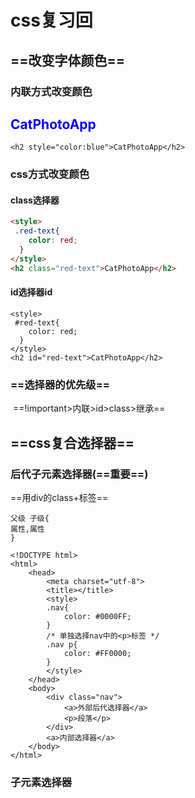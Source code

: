# css复习回

## ==改变字体颜色==

### 内联方式改变颜色

<h2 style="color:blue">CatPhotoApp</h2>

~~~
<h2 style="color:blue">CatPhotoApp</h2>
~~~

### css方式改变颜色

#### class选择器

~~~html
<style>
 .red-text{
    color: red;
  }
</style>
<h2 class="red-text">CatPhotoApp</h2>
~~~

#### id选择器id

~~~
<style>
 #red-text{
    color: red;
  }
</style>
<h2 id="red-text">CatPhotoApp</h2>
~~~

### ==选择器的优先级==

​	==!important>内联>id>class>继承==

## ==css复合选择器==

### 后代子元素选择器(==重要==)

==用div的class+标签==

~~~
父级 子级{
属性,属性
}
~~~

~~~
<!DOCTYPE html>
<html>
	<head>
		<meta charset="utf-8">
		<title></title>
		<style>
		.nav{
			color: #0000FF;
		}
		/* 单独选择nav中的<p>标签 */
		.nav p{
			color: #FF0000;
		}
		</style>
	</head>
	<body>
		<div class="nav">
			<a>外部后代选择器</a>
			<p>段落</p>
		</div>
		<a>内部选择器</a>
	</body>
</html>
~~~

### 子元素选择器

<!DOCTYPE html>
<html>
	<head>
		<meta charset="utf-8">
		<title></title>
		<style>
		/* 子类选择器

		父类>子类
		只适用于下一层,不适用于下两层,
		如第二个div中<strong>被<p>包裹,那么就不会被选择
		因为<strong>在<div>下两层
		*/
		div>strong{
			color: #FF0000;
		}
		</style>
	</head>
	<body>
		<div >
			<strong>好日子</strong>
			<strong>好日子</strong>
			<strong>好日子</strong>
		</div>
		<div >
			<!-- 第二层 -->
			<p>
				<!-- 第三层 -->
			<strong>好日子</strong>
			<strong>好日子</strong>
			<strong>好日子</strong>
			</p>
		</div>
	</body>
### 交集选择器

类名(例如:p).class名(red)

~~~
<!DOCTYPE html>
<html>
	<head>
		<meta charset="utf-8">
		<title></title>
		<style>
	/* 交集选择器 
	   p和red的交集
	   这样可以保证
	  当只需要一段p红色时不会影响到其他的p
	*/
		p.red{
			color: red;
		}
		</style>
	</head>
	<body>
		<p class="red">红色</p>
		<p class="red">红色</p>
		<p class="red">红色</p>
		<div class="red">红色</div>
		<div class="red">红色</div>
		<div class="red">红色</div>
		<p>蓝色</p>
		<p>蓝色</p>
		<p>蓝色</p>
	</body>
</html>
~~~

### 并集选择器

希望某些元素一并都拥有某种颜色,并方便写代码

把选择器放在左边,然后每个选择器用逗号(,)隔开

~~~
<!DOCTYPE html>
<html>
	<head>
		<meta charset="utf-8">
		<title></title>
	</head>
	<style>
	p,
	span,
	.red{
		color: #FF0000;
	}
	</style>
	<body>
		
		<p>好日子</p>
		<span>好日子</span>
		<div id="red">
			<p>
				好日子
			</p>
		</div>
	</body>
</html>

~~~

### 多类选择器

当想选择多个类时,用多个(.)链接

但当选择器中找不到相应的的class时就会失效

~~~
<html>
<head>
<style type="text/css">
.important {font-weight:bold;}
.warning {font-style:italic;}
.important.warning {background:silver;}
</style>
</head>

<body>
<p class="important">This paragraph is very important.</p>

<p class="warning">This is a warning.</p>

<p class="important urgent warning">This paragraph is a very important warning.</p>

<p>This is a paragraph.</p>

<p>...</p>
</body>
</html>
~~~

### 属性选择器(==重要==)

```
<!DOCTYPE html>
<html>
	<head>
		<meta charset="utf-8">
		<title></title>
		<!-- base 默认网页跳转方式 -->
		<base target="_blank" />
		<style>
		h2[title]{
			color: #00FFFF;
			title
		}
		a[href]{
		color: #bf9c1c;
		}
		/* 图片选择器 */
		img[title="百度"]{
			border: 1px dashed #FF0000;
		}
		/* 选择有特定属性值的元素 
		且不能相差丝毫
		如下方,多个[title="属性选择器1"]便会失效
		*/
	   a[href="https://www.w3school.com.cn/css/css_selector_attribute.asp"][title="属性选择器"][class="skyblue"]{
		   color: skyblue;
	   }
	   /* 根据部分属性值选择 */
	  p[class~=important]{
		  color: #FF0000;
	  }
	  /* 字符串匹配属性选择器 
		^="def" "def"开头的所有元素
		$="def" "def"结尾的所有元素
		*="def" 子串包含"def"的所有元素
	  */
	  h1[title^="def"]{
		  color: aqua;
	  }
	  h1[title$="def"]{
		  color: #BF9C1C;
	  }
	  [title*="def"]{
		  color: chartreuse;
	  }
		</style>
	</head>
	<body>
		<h3>简单属性选择器</h3>
		<a href="css后代选择器.html" >后代选择器</a>
		<h2 title="你好世界">你好世界</h2>
		<h3 title="你好世界">垃圾的世界</h3>
		<h3>图片属性选择器</h3>
		<img src="../../img/百度.png" title="百度">
		<h3>特定属性值</h3>
		<a href="https://www.w3school.com.cn/css/css_selector_attribute.asp" title="属性选择器" class="skyblue">属性选择器详解</a><br />
		<h3>部分选择器</h3>
		<p class="important warning">This is a paragraph.</p>
		<p class="important">This is a paragraph.</p>
		
		<h3>字符串匹配属性选择器</h3>
		<div>
			<h1 title="defstart">以def开头</h1>
			<h1 title="enddef">以def结尾</h1>
			<h1 title="includedefworld">带有def的字符串</h1>
			
		</div>
	</body>
</html>

```

### 伪类选择器(==重要==)

https://www.w3school.com.cn/css/css_pseudo_classes.asp

~~~
<!DOCTYPE html>
<html>
	<head>
		<meta charset="utf-8">
		<title></title>
		<style>
		/* 未访问的链接 */
		.one:link{
			color: #0000FF;
			text-decoration: none;
		}
		/* 已访问的链接 */
		.one:visited{
			color: #FF0000;
		}
		/*鼠标移动到链接上时*/
		.one:hover{
			color: #7FFF00;
		}
		/* 选定不松手时的链接 */
		.one:active{
			color: aquamarine;
			background-color: cyan;
			border: 2px solid #0000FF;
		}
		/* 未访问的链接 */
		a:link{
			color: #aa0000;
			text-decoration: none;
		}
		/* 已访问的链接 */
		a:visited{
			color: #55aaff;
		}
		/*鼠标移动到链接上时*/
		a:hover{
			color: #ffaaff;
		}
		/* 选定不松手时的链接 */
		a:active{
			color: aquamarine;
			background-color: cyan;
			border: 2px solid #0000FF;
		}
		</style>
	</head>
	<body>
		<h3>用类名加伪类选择</h3>
		<a href="https://www.w3school.com.cn/css/css_pseudo_classes.asp" class="one">伪类选择详情</a>
		<h3>标签名加伪类选择</h3>
		<a href="https://www.cnblogs.com/qianguyihao/p/8280814.html" class="two">伪类选择详情2</a>
	</body>
</html>


~~~

## 块级元素和行内元素（==重点==)

https://blog.csdn.net/qq_34821198/article/details/91359274

### 块级元素

常见的块级元素(自动换行， 可设置高宽 )有：

```
   div,h1-h6,p,pre,ul,ol,li,form,table,label等
```

### 行内元素

常见的行内元素（无法自动换行，无法设置宽高）有：

```
   a,img,span，i（斜体）,em（强调）,sub(下标)，sup（上标）等。
```

### 块级元素和行内元素==嵌套规则==

　　1、块元素可以嵌套行元素；

　　2、行元素可以嵌套行元素；

　　3、行元素不可以嵌套块元素；

　　4、文字类块元素不可以嵌套块元素；

　　5、容器类块元素可以嵌套块元素。

### 块级元素和行内元素的相互转换：

块级元素(比如div)和行内元素进行相互转换。

#### ==display：inline;==块级元素转化为行内元素

　　那么这个标签将变为行内元素，即：

　　　　1，此时这个div将不能设置宽度和高度了。

　　　　2，此时这个div可以和其他行内元素并排了。

#### ==display：block;==行内元素转行成块级元素

　　那么这个span标签将变为块级标签，即：

　　　　1，此时这个span能够设置宽度，高度。

　　　　2，此时这个span必须独占一行，其他元素无法与之并排。

　　　　3，如果不设置宽度，将占满父级。

#### ==display：inline-block==

块,行内元素转换成行内块.,display：inline-block

### 行块级元素

常见的行块级元素(拥有内在尺寸，可设置高宽，不会自动换行 )有：

```
 (button,input，textarea,select), img等
```

## 行高(line-height)

- 行高等于容器高度时,文字会垂直居中

- 如果行高大于高度 文字会偏下

- 如果行高小于高度 文字会偏上

## css背景

### 背景颜色

background-color 

```
body {
  background-color: lightblue;
}
```

####  RGBA 的透明度

A:*alpha*

```
div {
  background: rgba(0, 128, 0, 0.3) /* 30% 不透明度的绿色背景 */
}
```

###   背景图片

background-img

~~~
body {
  background-image: url("paper.gif");
}
~~~

#### 背景图片的大小

https://www.w3school.com.cn/cssref/pr_background-size.asp

```
div
{
background:url(img_flwr.gif);
background-size:80px 60px;
background-repeat:no-repeat;
}
```


#### 背景图片重复

| 铺满               | 默认                          |
| ------------------ | ----------------------------- |
| 水平方向重复       | background-repeat: repeat-x   |
| 垂直方向重复       | background-repeat: repeat-y   |
| 只显示一次背景图像 | background-repeat: no-repeat; |

#### 背景图片的位置(position)

https://www.w3school.com.cn/cssref/pr_background-position.asp

 background-position

| top left (左上)(顺序无关) | 如果您仅规定了一个关键词，那么第二个值将是"center"。默认值：0% 0%。 |
| ------------------------- | ------------------------------------------------------------ |
| x% y%(有顺序)             | 第一个值是水平位置，第二个值是垂直位置。左上角是 0% 0%。右下角是 100% 100%。如果您仅规定了一个值，另一个值将是 50%。 |
| xpos ypos                 | 第一个值是水平位置，第二个值是垂直位置。左上角是 0 0。单位是像素 (0px 0px) 或任何其他的 CSS 单位。如果您仅规定了一个值，另一个值将是50%。您可以混合使用 % 和 position 值。 |

#### 背景附着(background-attachment)

https://www.cnblogs.com/Renyi-Fan/p/12300232.html

| 值      | 描述                                                    |
| :------ | :------------------------------------------------------ |
| scroll  | 默认值。背景图像会随着页面其余部分的滚动而移动。        |
| fixed   | 当页面的其余部分滚动时，背景图像不会移动。              |
| inherit | 规定应该从父元素继承 background-attachment 属性的设置。 |

## 权重(优先级)

https://www.cnblogs.com/cnblogs-jcy/p/8574177.html

| 标签选择器         | 计算权重公式 |
| ------------------ | ------------ |
| 继承或者*          | 0,0,0,0      |
| 标签选择器         | 0,0,0,1      |
| 每个类,伪类(class) | 0,0,1,0      |
| 每个id             | 0,1,0,0      |
| 每个行内样式       | 1,0,0,0      |
| 每个!important     | 无穷大       |

1. 权重高的优先
2. 相同权重下,采取后者优先的原则
3. css属性后面加 !important 时，无条件绝对优先

# 盒子模型

## 边框(border)

| 属性         | 作用           |
| ------------ | -------------- |
| border-width | 定义边框的粗细 |
| border-style | 边框的样式     |
| border-color | 边框颜色       |

- 边框的样式
  - none:无边框
  - solid:边框为单实线(默认)
  - dashed:边框为虚线
  - dotted:边框为点线

## 表格的细线边框

  使表格两单元格之间,两边框合并

1. cellspacing="0"
2. 通过css

css方法

~~~
<style type="text/css">
	table{
	      border-collapse: collapse;
		}
</style>
~~~

## 内边距

控制边框和内容的距离

## 外边距

控制盒子和盒子之间的距离

 ### 块级盒子居中

 使盒子不论网页放大,还是缩小,内容都居中对齐

- 块级盒子实现水平居中

  - 盒子必须指定宽度(width)

  - 左右外边距都为auto

    ~~~
    width:xxx px
    margin:auto auto;
    ~~~

## 文字居中和盒子居中

==文字居中==text-align:center

能使行内,行内块元素居中

==margin==:使盒子居中

## 清除默认边距

~~~ 
*{

padding:0;

margin:0;

}
~~~

## 垂直的外边距合并

/* 垂直外边距会取最大值 */

假设两个块之间,一个margin-bottom: 100px;一个margin-top: 50px;

则外边距会取100px,而不会150px

~~~
<!DOCTYPE html>
<html>
	<head>
		<meta charset="utf-8">
		<title></title>
		<style type="text/css">
			.top{
				width: 100px;
				height:100px;
				background-color: #55ff7f;
				margin-bottom: 100px;
			}
			.bottom{
				margin-top: 50px;
				width: 100px;
				height:100px;
				background-color: #0000FF;
			}
			/* 垂直外边距会取最大值 */
		</style>
	</head>
	<body>
		<div class="top"></div>
		<div class="bottom"></div>
	</body>
</html>
~~~

## 背景图片和插入图片的区别

背景图片用 ==background-position==来确定图片的位置

插入图片只能使用盒模型

~~~
	.icon img{
				vertical-align: middle;
				margin: auto;
			}
~~~

# 浮动

## 插入环绕图片

~~~
<!DOCTYPE html>
<html>
	<head>
		<meta charset="utf-8">
		<title></title>
		<style>
		img{
		/* 会使图片脱离 */
		float: left;
		width: 100px;
		height: 100px ;
		}
		</style>
	</head>
	<body>
<p>

This is some text. This is some text. This is some text.
This is some text. This is some text. This is some text.
This is some text. This is some text. This is some text.
This is some text. This is some text. This is some text.
<img src="../../img/播放按钮.jpg" />
This is some text. This is some text. This is some text.
This is some text. This is some text. This is some text.
This is some text. This is some text. This is some text.
This is some text. This is some text. This is some text.
This is some text. This is some text. This is some text.
This is some text. This is some text. This is some text.
</p>
	</body>
</html>


~~~

## 使盒子可以脱离标准流单独存在

可以使多个盒子并排,如果宽度大于父级盒子,则会单独新开一排



## 消除浮动

==前提==:父级盒子没有给予高度

### 为啥要消除浮动

- 由于浮动元素不再占用原文档流的位置,会对后面的元素排版产生影响
- 准确来说,不是消除浮动,而是清楚浮动后造成的影响

### 清除浮动的本质

**清除浮动主要为了解决父级元素因为子级浮动引起内部高度为0的问题**

### 清除浮动的方法

#### 额外标签法

在所有浮动元素的下方添加一个

~~~
			<div class="one"></div>
			<div class="two"></div>
			<div style="clear: both;"></div>
~~~

#### 给父级添加overflow

~~~
.top{
	width: 500px;
	background-color: pink;
	overflow: hidden;
	}
~~~

#### 伪元素法

~~~
.top::after{
 content="";
 display:block;
 height:0;
 visibility:hidden;
 clear:both;
}
~~~



